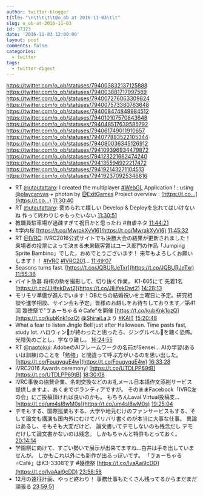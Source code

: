 ```yaml
---
author: twitter-blogger
title: "\n\t\t\t\t@o_ob at 2016-11-03\t\t"
slug: o_ob-at-2016-11-03
id: 37323
date: '2016-11-03 12:00:00'
layout: post
comments: false
categories:
  - twitter
tags:
  - twitter-digest
---
```


https://twitter.com/o_ob/statuses/794003832137125888 https://twitter.com/o_ob/statuses/794003881717997569 https://twitter.com/o_ob/statuses/794007276063309824 https://twitter.com/o_ob/statuses/794007573380763648 https://twitter.com/o_ob/statuses/794008474849984512 https://twitter.com/o_ob/statuses/794010107570843648 https://twitter.com/o_ob/statuses/794048517639585792 https://twitter.com/o_ob/statuses/794061749011910657 https://twitter.com/o_ob/statuses/794077883522105344 https://twitter.com/o_ob/statuses/794080036345126912 https://twitter.com/o_ob/statuses/794109396934479872 https://twitter.com/o_ob/statuses/794123221662474240 https://twitter.com/o_ob/statuses/794135594922217472 https://twitter.com/o_ob/statuses/794192143271104513 https://twitter.com/o_ob/statuses/794192370925346816  

*   RT [@utautattaro](https://twitter.com/utautattaro): I created the multiplayer [#WebGL](https://twitter.com/search?q=%23WebGL&src=hash) Application ! : using [@playcanvas](https://twitter.com/playcanvas) + photon by [@ExitGames](https://twitter.com/ExitGames) Project overview : [https://t.co…](https://t.co…) [11:30:40](https://twitter.com/o_ob/statuses/794003832137125888)
*   RT [@utautattaro](https://twitter.com/utautattaro): 褒められて嬉しい Develop & Deployを忘れてはいけないね 作って終わりじゃもったいない [11:30:51](https://twitter.com/o_ob/statuses/794003881717997569)
*   教職員駐車場が過疎すぎて祝日かと思ったわ #自虐ネタ [11:44:21](https://twitter.com/o_ob/statuses/794007276063309824)
*   #学内桜 [https://t.co/MwrakXyVl6](https://t.co/MwrakXyVl6) [11:45:32](https://twitter.com/o_ob/statuses/794007573380763648)
*   RT [@IVRC](https://twitter.com/IVRC): IVRC2016公式サイトでも決勝大会の結果が更新されました！ 来場者の投票によって決まる未来観客賞はユース部門の作品「Jumping Sprite Bambino」でした，おめでとうございます！ 来年もよろしくお願いします！！ [#IVRC](https://twitter.com/search?q=%23IVRC&src=hash) [#IVRC201](https://twitter.com/search?q=%23IVRC201&src=hash)… [11:49:07](https://twitter.com/o_ob/statuses/794008474849984512)
*   Seasons turns fast. [https://t.co/JQBURJeTxr](https://t.co/JQBURJeTxr) [11:55:36](https://twitter.com/o_ob/statuses/794010107570843648)
*   バイト急募 将棋の駒を撮影して、切り抜く作業。 K1-605にて 先着1名 [https://t.co/JIHfekDwt2](https://t.co/JIHfekDwt2) [14:28:13](https://twitter.com/o_ob/statuses/794048517639585792)
*   モリモリ準備が進んでいます！OBたちの結婚祝いを土曜日に予定。研究相談や進学相談、サイン会も予定。皆様のお越しをお待ちしております／第41回 幾徳祭で"ゔぁーちゃる☆Cafe"を開催 [https://t.co/kubKnk1ozQ](https://t.co/kubKnk1ozQ) [@ShiraiLa](https://twitter.com/ShiraiLa)より [#KAIT](https://twitter.com/search?q=%23KAIT&src=hash) [15:20:48](https://twitter.com/o_ob/statuses/794061749011910657)
*   What a fear to listen Jingle Bell just after Halloween. Time pasts fast, study lot. ハロウィン🎃が終わったと思ったら、ジングルベル🎄を聴く恐怖。 光陰矢のごとし、学なり難し。 [16:24:55](https://twitter.com/o_ob/statuses/794077883522105344)
*   RT [@naotokui](https://twitter.com/naotokui): AdobeのAIフレームワークの名前がSensei... AIの学習(あるいは訓練)のことを「勉強」と間違って呼ぶ方がいるのを思い出した。 [https://t.co/FougyquE4w](https://t.co/FougyquE4w) [16:33:28](https://twitter.com/o_ob/statuses/794080036345126912)
*   IVRC2016 Awards ceremony! [https://t.co/UTDLPP69tB](https://t.co/UTDLPP69tB) [18:30:08](https://twitter.com/o_ob/statuses/794109396934479872)
*   IVRC事後の協賛企業、名刺交換などのお礼メール日本語作文添削サービス提供しますよ、あくまでボランティアですが。 そのままFacebook「IVRC友の会」にご投稿頂ければ良いのかも。 もちろんLaval Virtual投稿支… [https://t.co/um4sI8wM0s](https://t.co/um4sI8wM0s) [19:25:04](https://twitter.com/o_ob/statuses/794123221662474240)
*   デモもする、国際巡業もする、大学や地元むけのファンサービスもする、そして論文も講演も国内外にむけてバリバリ書くのが本当に大事な仕事。 異論はあるし、そもそも大変だけど、 論文書いてデモしないのも残念だし デモだけして論文書かないのは残念。 しかもちゃんと特許もとっておく。 [20:14:14](https://twitter.com/o_ob/statuses/794135594922217472)
*   学園祭に向けて、すごい勢いで展示が出来てますね...白井は手を出していませんが。 しかもこれ以外にも新作が出るっぽいです。 「ゔぁーちゃる⭐️Café」はK3-3308です #幾徳祭 [https://t.co/lvaAai9cDD](https://t.co/lvaAai9cDD) [23:58:56](https://twitter.com/o_ob/statuses/794192143271104513)
*   12月の遠征計画、やっと終わり！ 事務仕事もたくさん残ってるからまだまだ頑張る [23:59:51](https://twitter.com/o_ob/statuses/794192370925346816)